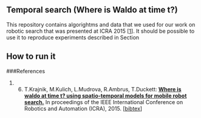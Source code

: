 ## Temporal search (Where is Waldo at time t?)

This repository contains algorightms and data that we used for our work on robotic search that was presented at ICRA 2015 [[1](#references)]. It should be possible to use it to reproduce experiments described in Section 

## How to run it


###References

1. 6. T.Krajnik, M.Kulich, L.Mudrova, R.Ambrus, T.Duckett: <b>[Where is waldo at time t? using spatio-temporal models for mobile robot search.](http://raw.githubusercontent.com/wiki/gestom/fremen/papers/fremen_2015_ICRA_search.pdf)</b> In proceedings of the IEEE International Conference on Robotics and Automation (ICRA), 2015. [[bibtex](http://raw.githubusercontent.com/wiki/gestom/fremen/papers/fremen_2015_ICRA_search.bib)]
